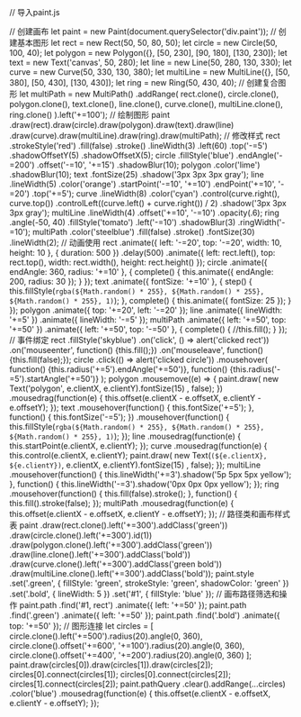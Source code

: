 // 导入paint.js
<script src="paint.js"></script>
// 创建画布
let paint = new Paint(document.querySelector('div.paint'));
// 创建基本图形
let rect = new Rect(50, 50, 80, 50);
let circle = new Circle(50, 100, 40);
let polygon = new Polygon({}, [50, 230], [90, 180], [130, 230]);
let text = new Text('canvas', 50, 280);
let line = new Line(50, 280, 130, 330);
let curve = new Curve(50, 330, 130, 380);
let multiLine = new MultiLine({}, [50, 380], [50, 430], [130, 430]);
let ring = new Ring(50, 430, 40);
// 创建复合图形
let multiPath = new MultiPath()
    .addRange(
        rect.clone(), 
        circle.clone(), 
        polygon.clone(), 
        text.clone(), 
        line.clone(), 
        curve.clone(), 
        multiLine.clone(), 
        ring.clone()
    ).left('+=100');
// 绘制图形
paint
    .draw(rect).draw(circle).draw(polygon).draw(text).draw(line)
    .draw(curve).draw(multiLine).draw(ring).draw(multiPath);
// 修改样式
rect
    .strokeStyle('red')
    .fill(false)
    .stroke()
    .lineWidth(3)
    .left(60)
    .top('-=5')
    .shadowOffsetY(5)
    .shadowOffsetX(5);
circle
    .fillStyle('blue')
    .endAngle('-=200')
    .offset('-=10', '+=15')
    .shadowBlur(10);
polygon
    .color('lime')
    .shadowBlur(10);
text
    .fontSize(25)
    .shadow('3px 3px 3px gray');
line
    .lineWidth(5)
    .color('orange')
    .startPoint('-=10', '+=10')
    .endPoint('+=10', '-=20')
    .top('+=5');
curve
    .lineWidth(8)
    .color('cyan')
    .control(curve.right(), curve.top())
    .controlLeft((curve.left() + curve.right()) / 2)
    .shadow('3px 3px 3px gray');
multiLine
    .lineWidth(4)
    .offset('+=10', '-=10')
    .opacity(.6);
ring
    .angle(-50, 40)
    .fillStyle('tomato')
    .left('-=10')
    .shadowBlur(3)
    .ringWidth('-=10');
multiPath
    .color('steelblue')
    .fill(false)
    .stroke()
    .fontSize(30)
    .lineWidth(2);
// 动画使用
rect
    .animate({
        left: '-=20', 
        top: '-=20', 
        width: 10, 
        height: 10
    }, {
        duration: 500
    })
    .delay(500)
    .animate({
        left: rect.left(), 
        top: rect.top(), 
        width: rect.width(), 
        height: rect.height()
    });
circle
    .animate({
        endAngle: 360, 
        radius: '+=10'
    }, {
        complete() {
            this.animate({
                endAngle: 200, 
                radius: 30
            });
        }
    });
text
    .animate({
        fontSize: '+=10'
    }, {
        step() {
            this.fillStyle(`rgba(${Math.random() * 255}, ${Math.random() * 255}, ${Math.random() * 255}, 1)`);
        }, 
        complete() {
            this.animate({
                fontSize: 25
            });
        }
    });
polygon
    .animate({
        top: '+=20', 
        left: '-=20'
    });
line
    .animate({
        lineWidth: '+=5'
    })
    .animate({
        lineWidth: '-=5'
    });
multiPath
    .animate({
        left: '+=50', 
        top: '+=50'
    })
    .animate({
        left: '+=50', 
        top: '-=50'
    }, {
        complete() {
            //this.fill();
        }
    });
// 事件绑定
rect
    .fillStyle('skyblue')
    .on('click', () => alert('clicked rect'))
    .on('mouseenter', function() {this.fill();})
    .on('mouseleave', function() {this.fill(false);});
circle
    .click(() => alert('clicked circle'))
    .mousehover(
        function() {this.radius('+=5').endAngle('+=50')}, 
        function() {this.radius('-=5').startAngle('+=50')}
    );
polygon
    .mousemove((e) => {
        paint.draw(
            new Text('polygon', e.clientX, e.clientY).fontSize(15)
        , false);
    })
    .mousedrag(function(e) {
        this.offset(e.clientX - e.offsetX, e.clientY - e.offsetY);
    });
text
    .mousehover(function() {
        this.fontSize('+=5');
    }, function() {
        this.fontSize('-=5');
    })
    .mousehover(function() {
        this.fillStyle(`rgba(${Math.random() * 255}, ${Math.random() * 255}, ${Math.random() * 255}, 1)`);
    });
line
    .mousedrag(function(e) {
        this.startPoint(e.clientX, e.clientY);
    });
curve
    .mousedrag(function(e) {
        this.control(e.clientX, e.clientY);
        paint.draw(
            new Text(`(${e.clientX}, ${e.clientY})`, e.clientX, e.clientY).fontSize(15)
        , false);
    });
multiLine
    .mousehover(function() {
        this.lineWidth('+=3').shadow('5p 5px 5px yellow');
    }, function() {
        this.lineWidth('-=3').shadow('0px 0px 0px yellow');
    });
ring
    .mousehover(function() {
        this.fill(false).stroke();
    }, function() {
        this.fill().stroke(false);
    });
multiPath
    .mousedrag(function(e) {
        this.offset(e.clientX - e.offsetX, e.clientY - e.offsetY);
    });
// 路径类和画布样式表
paint
    .draw(rect.clone().left('+=300').addClass('green'))
    .draw(circle.clone().left('+=300').id(1))
    .draw(polygon.clone().left('+=300').addClass('green'))
    .draw(line.clone().left('+=300').addClass('bold'))
    .draw(curve.clone().left('+=300').addClass('green bold'))
    .draw(multiLine.clone().left('+=300').addClass('bold'));
paint.style
    .set('.green', {
        fillStyle: 'green', 
        strokeStyle: 'green', 
        shadowColor: 'green'
    })
    .set('.bold', {
        lineWidth: 5
    })
    .set('#1', {
        fillStyle: 'blue'
    });
// 画布路径筛选和操作
paint.path
    .find('#1, rect')
    .animate({
        left: '+=50'
    });
paint.path
    .find('.green')
    .animate({
        left: '+=50'
    });
paint.path
    .find('.bold')
    .animate({
        top: '+=50'
    });
// 图形连接
let circles = [
    circle.clone().left('+=500').radius(20).angle(0, 360), 
    circle.clone().offset('+=600', '+=100').radius(20).angle(0, 360), 
    circle.clone().offset('+=400', '+=200').radius(20).angle(0, 360)
];
paint.draw(circles[0]).draw(circles[1]).draw(circles[2]);
circles[0].connect(circles[1]);
circles[0].connect(circles[2]);
circles[1].connect(circles[2]);
paint.pathQuery
    .clear().addRange(...circles)
    .color('blue')
    .mousedrag(function(e) {
        this.offset(e.clientX - e.offsetX, e.clientY - e.offsetY);
    });
